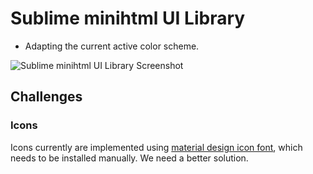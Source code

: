 # Sublime minihtml UI Library

- Adapting the current active color scheme.

![Sublime minihtml UI Library Screenshot](https://cloud.githubusercontent.com/assets/3202/17423146/dec97104-5ab8-11e6-859d-c3bec8664fab.png)


## Challenges

### Icons
Icons currently are implemented using [material design icon font](), which needs
to be installed manually. We need a better solution.
